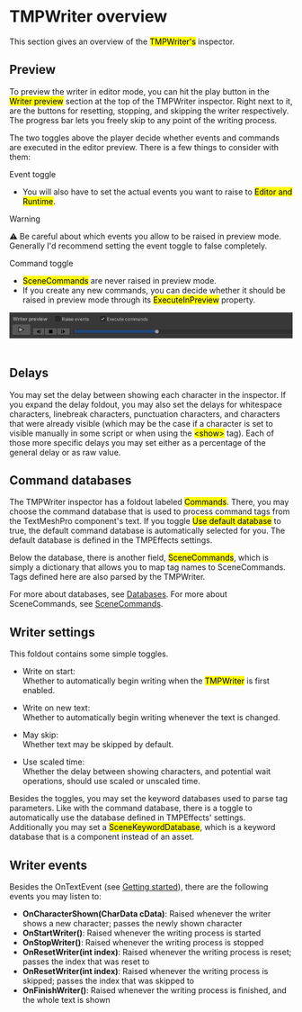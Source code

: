 <link rel="stylesheet" type="text/css" href="../styles.css">

# TMPWriter overview
This section gives an overview of the <mark class="markstyle">TMPWriter's</mark> inspector.

## Preview
To preview the writer in editor mode, you can hit the play button in the <mark class="markstyle">Writer preview</mark> section at the top of the TMPWriter inspector.
Right next to it, are the buttons for resetting, stopping, and skipping the writer respectively.
The progress bar lets you freely skip to any point of the writing process.

The two toggles above the player decide whether events and commands are executed in the editor preview.
There is a few things to consider with them:

Event toggle
- You will also have to set the actual events you want to raise to <mark class="markstyle">Editor and Runtime</mark>.

> [!WARNING] 
> :warning: Be careful about which events you allow to be raised in preview mode. Generally I'd recommend setting the event toggle to false completely.

Command toggle
- <mark class="markstyle">SceneCommands</mark> are never raised in preview mode.
- If you create any new commands, you can decide whether it should be raised in preview mode through its <mark class="markstyle">ExecuteInPreview</mark> property.

<img src="../images/writerpreview.png" alt="TMPWriter preview">
<br/>
<br/>

## Delays
You may set the delay between showing each character in the inspector. If you expand the delay foldout, you may also set the delays for whitespace characters, linebreak characters, punctuation characters, and characters that were already visible (which may be the case if a character is set to visible manually in some script or when using the <mark class="markstyle">&lt;show&gt;</mark> tag).
Each of those more specific delays you may set either as a percentage of the general delay or as raw value.

## Command databases
The TMPWriter inspector has a foldout labeled <mark class="markstyle">Commands</mark>.
There, you may choose the command database that is used to process command tags from the TextMeshPro component's text.
If you toggle <mark class="markstyle">Use default database</mark> to true, the default command database is automatically selected for you.
The default database is defined in the TMPEffects settings.

Below the database, there is another field, <mark class="markstyle">SceneCommands</mark>, which is simply a dictionary that allows you to map tag names to SceneCommands. Tags defined here are also parsed by the TMPWriter.

For more about databases, see [Databases](databases.md). For more about SceneCommands, see [SceneCommands](tmpwriter_scenecommands.md).

## Writer settings
This foldout contains some simple toggles.
- Write on start:  
Whether to automatically begin writing when the <mark class="markstyle">TMPWriter</mark> is first enabled.

- Write on new text:  
Whether to automatically begin writing whenever the text is changed.

- May skip:  
Whether text may be skipped by default.

- Use scaled time:  
Whether the delay between showing characters, and potential wait operations, should use scaled or unscaled time.

Besides the toggles, you may set the keyword databases used to parse tag parameters. Like with the command database, there is a toggle to automatically use the database defined in TMPEffects' settings.  
Additionally you may set a <mark class="markstyle">SceneKeywordDatabase</mark>, which is a keyword database that is a component instead of an asset.

## Writer events
Besides the OnTextEvent (see [Getting started](tmpwriter_gettingstarted.md)), there are the following events you may listen to:

- **OnCharacterShown(CharData cData)**: Raised whenever the writer shows a new character; passes the newly shown character
- **OnStartWriter()**: Raised whenever the writing process is started
- **OnStopWriter()**: Raised whenever the writing process is stopped
- **OnResetWriter(int index)**: Raised whenever the writing process is reset; passes the index that was reset to
- **OnResetWriter(int index)**: Raised whenever the writing process is skipped; passes the index that was skipped to
- **OnFinishWriter()**: Raised whenever the writing process is finished, and the whole text is shown